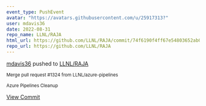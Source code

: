 ```yaml
---
event_type: PushEvent
avatar: "https://avatars.githubusercontent.com/u/25917313?"
user: mdavis36
date: 2022-08-31
repo_name: LLNL/RAJA
html_url: https://github.com/LLNL/RAJA/commit/74f6190f4ff67e54803652ab0edf5b6e6b8247d9
repo_url: https://github.com/LLNL/RAJA
---
```


<a href='https://github.com/mdavis36' target='_blank'>mdavis36</a> pushed to <a href='https://github.com/LLNL/RAJA' target='_blank'>LLNL/RAJA</a>

<small>Merge pull request #1324 from LLNL/azure-pipelines

Azure Pipelines Cleanup</small>

<a href='https://github.com/LLNL/RAJA/commit/74f6190f4ff67e54803652ab0edf5b6e6b8247d9' target='_blank'>View Commit</a>
